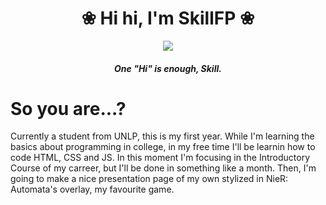 <h1 
align="center">❀ Hi hi, I'm SkillFP ❀
</h1>
<p align="center">
  <image src="https://c.tenor.com/WOvSeiH_qNoAAAAM/love-heart.gif">
</p>
<h5 align="center">
One "Hi" is enough, Skill.
</h5>
<h1>
So you are...?
</h1>
<p>
Currently a student from UNLP, this is my first year. While I'm learning the basics about programming in college, in my free time I'll be learnin how to code HTML, CSS and JS.
In this moment I'm focusing in the Introductory Course of my carreer, but I'll be done in something like a month. Then, I'm going to make a nice presentation page of my own stylized in NieR: Automata's overlay, my favourite game.
</p>
